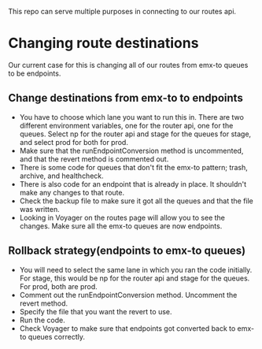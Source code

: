 This repo can serve multiple purposes in connecting to our routes api.

# Changing route destinations
Our current case for this is changing all of our routes from emx-to queues to be
endpoints. 
## Change destinations from emx-to to endpoints
* You have to choose which lane you want to run this in. There are two different 
environment variables, one for the router api, one for the queues. Select np for the router api and 
stage for the queues for stage, and select prod for both for prod.
* Make sure that the runEndpointConversion method is uncommented, and that the revert method is
commented out.
* There is some code for queues that don't fit the emx-to pattern; trash, archive,
and healthcheck.
* There is also code for an endpoint that is already in place. It shouldn't make
any changes to that route.
* Check the backup file to make sure it got all the queues and that the file was written.
* Looking in Voyager on the routes page will allow you to see the changes. Make sure all the emx-to
queues are now endpoints.

## Rollback strategy(endpoints to emx-to queues)
* You will need to select the same lane in which you ran the code initially. For stage, this would
be np for the router api and stage for the queues. For prod, both are prod.
* Comment out the runEndpointConversion method. Uncomment the revert method.
* Specify the file that you want the revert to use.
* Run the code.
* Check Voyager to make sure that endpoints got converted back to emx-to queues 
correctly.
